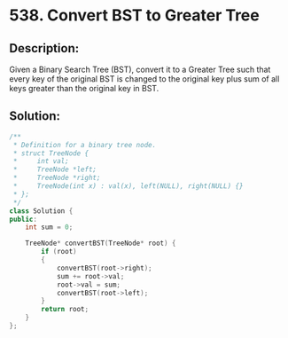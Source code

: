 # 538. Convert BST to Greater Tree

## Description:

Given a Binary Search Tree (BST), convert it to a Greater Tree such that every key of the original BST is changed to the original key plus sum of all keys greater than the original key in BST.

## Solution:

```c++
/**
 * Definition for a binary tree node.
 * struct TreeNode {
 *     int val;
 *     TreeNode *left;
 *     TreeNode *right;
 *     TreeNode(int x) : val(x), left(NULL), right(NULL) {}
 * };
 */
class Solution {
public:
    int sum = 0;

    TreeNode* convertBST(TreeNode* root) {
        if (root)
        {
            convertBST(root->right);
            sum += root->val;
            root->val = sum;
            convertBST(root->left);
        }
        return root;
    }
};
```

<!-- remark：

-  -->
